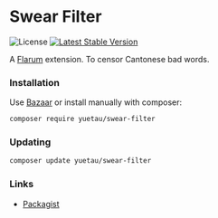 # Swear Filter

![License](https://img.shields.io/badge/license-CC-BY-4.0-blue.svg) [![Latest Stable Version](https://img.shields.io/packagist/v/yuetau/swear-filter.svg)](https://packagist.org/packages/yuetau/swear-filter)

A [Flarum](http://flarum.org) extension. To censor Cantonese bad words.

### Installation

Use [Bazaar](https://discuss.flarum.org/d/5151-flagrow-bazaar-the-extension-marketplace) or install manually with composer:

```sh
composer require yuetau/swear-filter
```

### Updating

```sh
composer update yuetau/swear-filter
```

### Links

- [Packagist](https://packagist.org/packages/yuetau/swear-filter)
